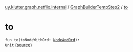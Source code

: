 [uy.klutter.graph.netflix.internal](../index.md) / [GraphBuilderTempStep2](index.md) / [to](.)


# to
<code>fun to(toNodeWithOrd: [NodeAndOrd](../../uy.klutter.graph.netflix/-node-and-ord/index.md)<N>): Unit</code> [(source)](https://github.com/kohesive/klutter/blob/master/netflix-graph-jdk6/src/main/kotlin/uy/klutter/graph/netflix/internal/Building.kt#L94)<br/>

